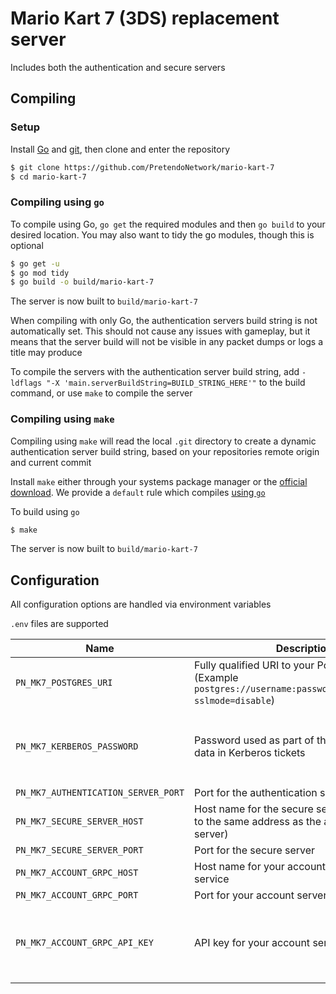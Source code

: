 # Mario Kart 7 (3DS) replacement server
Includes both the authentication and secure servers

## Compiling

### Setup
Install [Go](https://go.dev/doc/install) and [git](https://git-scm.com/downloads), then clone and enter the repository

```bash
$ git clone https://github.com/PretendoNetwork/mario-kart-7
$ cd mario-kart-7
```

### Compiling using `go`
To compile using Go, `go get` the required modules and then `go build` to your desired location. You may also want to tidy the go modules, though this is optional

```bash
$ go get -u
$ go mod tidy
$ go build -o build/mario-kart-7
```

The server is now built to `build/mario-kart-7`

When compiling with only Go, the authentication servers build string is not automatically set. This should not cause any issues with gameplay, but it means that the server build will not be visible in any packet dumps or logs a title may produce

To compile the servers with the authentication server build string, add `-ldflags "-X 'main.serverBuildString=BUILD_STRING_HERE'"` to the build command, or use `make` to compile the server

### Compiling using `make`
Compiling using `make` will read the local `.git` directory to create a dynamic authentication server build string, based on your repositories remote origin and current commit

Install `make` either through your systems package manager or the [official download](https://www.gnu.org/software/make/). We provide a `default` rule which compiles [using `go`](#compiling-using-go)

To build using `go`

```bash
$ make
```

The server is now built to `build/mario-kart-7`

## Configuration
All configuration options are handled via environment variables

`.env` files are supported

| Name                                | Description                                                                                                            | Required                                      |
|-------------------------------------|------------------------------------------------------------------------------------------------------------------------|-----------------------------------------------|
| `PN_MK7_POSTGRES_URI`               | Fully qualified URI to your Postgres server (Example `postgres://username:password@localhost/mk7?sslmode=disable`)     | Yes                                           |
| `PN_MK7_KERBEROS_PASSWORD`          | Password used as part of the internal server data in Kerberos tickets                                                  | No (Default password `password` will be used) |
| `PN_MK7_AUTHENTICATION_SERVER_PORT` | Port for the authentication server                                                                                     | Yes                                           |
| `PN_MK7_SECURE_SERVER_HOST`         | Host name for the secure server (should point to the same address as the authentication server)                        | Yes                                           |
| `PN_MK7_SECURE_SERVER_PORT`         | Port for the secure server                                                                                             | Yes                                           |
| `PN_MK7_ACCOUNT_GRPC_HOST`          | Host name for your account server gRPC service                                                                         | Yes                                           |
| `PN_MK7_ACCOUNT_GRPC_PORT`          | Port for your account server gRPC service                                                                              | Yes                                           |
| `PN_MK7_ACCOUNT_GRPC_API_KEY`       | API key for your account server gRPC service                                                                           | No (Assumed to be an open gRPC API)           |
